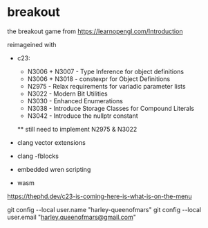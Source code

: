 # breakout

the breakout game from https://learnopengl.com/Introduction 

reimageined with 
* c23:
    * N3006 + N3007 - Type Inference for object definitions
    * N3006 + N3018 - constexpr for Object Definitions
    * N2975 - Relax requirements for variadic parameter lists
    * N3022 - Modern Bit Utilities
    * N3030 - Enhanced Enumerations
    * N3038 - Introduce Storage Classes for Compound Literals
    * N3042 - Introduce the nullptr constant
    
    ** still need to implement N2975 & N3022
* clang vector extensions
* clang -fblocks 
* embedded wren scripting
* wasm

https://thephd.dev/c23-is-coming-here-is-what-is-on-the-menu


git config --local user.name "harley-queenofmars"
git config --local user.email "harley.queenofmars@gmail.com"